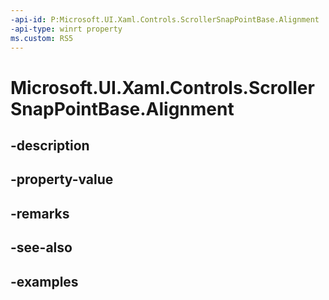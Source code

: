 ```yaml
---
-api-id: P:Microsoft.UI.Xaml.Controls.ScrollerSnapPointBase.Alignment
-api-type: winrt property
ms.custom: RS5
---
```


<!-- Property syntax.
public ScrollerSnapPointAlignment Alignment { get;  set; }
-->

# Microsoft.UI.Xaml.Controls.ScrollerSnapPointBase.Alignment

## -description

## -property-value

## -remarks

## -see-also

## -examples

